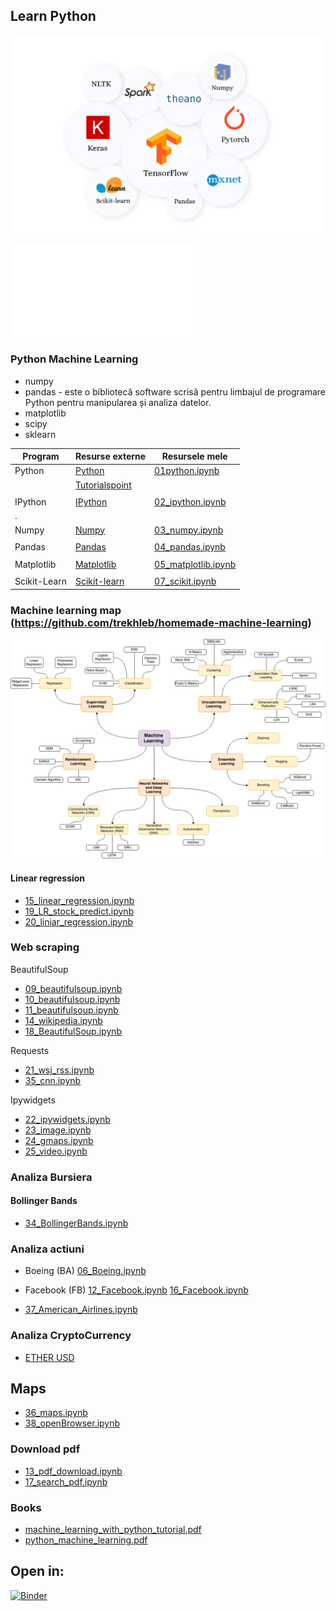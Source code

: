 ## Learn  Python

![img](01_pyml.png)

![Coursera](www.coursera.org)

### Python Machine Learning
* numpy
* pandas - este o bibliotecă software scrisă pentru limbajul de programare Python pentru manipularea și analiza datelor.
* matplotlib
* scipy
* sklearn

|Program    | Resurse externe                                                   | Resursele mele                           |
|-----------|-------------------------------------------------------------------|------------------------------------------|
| Python    | [Python](https://www.python.org/)                                 |[01python.ipynb](00_python.ipynb)         |
|           | [Tutorialspoint](https://www.tutorialspoint.com/python/index.htm) |                                          |
|           |                                                                   |                                          |
| IPython   |[IPython](https://ipython.org/install.html)                        |[02_ipython.ipynb](02_ipython.ipynb)      |
|           .|                                                                   |                                         |
|Numpy      | [Numpy](https://numpy.org/)                                       |[03_numpy.ipynb](03_numpy.ipynb)          |
|           |                                                                   |                                          |
|Pandas     | [Pandas](https://pandas.pydata.org/docs/index.html)               |[04_pandas.ipynb](04_pandas.ipynb)        |
|           |                                                                   |                                          | 
|Matplotlib |[Matplotlib](https://matplotlib.org/)                              |[05_matplotlib.ipynb](05_matplotlib.ipynb)|
|           |                                                                   |                                          |
|Scikit-Learn|[Scikit-learn](https://scikit-learn.org/stable/)                  |[07_scikit.ipynb](07_scikit.ipynb)        |

### Machine learning map (https://github.com/trekhleb/homemade-machine-learning)

![foto](machine-learning-map.png)

#### Linear regression
- [15_linear_regression.ipynb](15_linear_regression.ipynb)
- [19_LR_stock_predict.ipynb](19_LR_stock_predict.ipynb)
- [20_liniar_regression.ipynb](20_liniar_regresion.ipynb)


### Web scraping

BeautifulSoup   
+ [09_beautifulsoup.ipynb](09_beautifulsoup.ipynb)
+ [10_beautifulsoup.ipynb](10_beautifulsoup.ipynb)
+ [11_beautifulsoup.ipynb](11_beautifulsoup.ipynb)
+ [14_wikipedia.ipynb](14_wikipedia.ipynb)
+ [18_BeautifulSoup.ipynb](18_BeautifulSoup.ipynb)

Requests
+ [21_wsj_rss.ipynb](21_wsj_rss.ipynb)
+ [35_cnn.ipynb](35_cnn.ipynb)

Ipywidgets
+ [22_ipywidgets.ipynb](22_ipywidgets.ipynb)
+ [23_image.ipynb](23_image.ipynb)
+ [24_gmaps.ipynb](24_gmaps.ipynb)
+ [25_video.ipynb](25_video.ipynb)

### Analiza Bursiera
#### Bollinger Bands
- [34_BollingerBands.ipynb](34_BollingerBands.ipynb)

### Analiza actiuni

- Boeing (BA)   [06_Boeing.ipynb](06_Boeing.ipynb)
- Facebook (FB) [12_Facebook.ipynb](12_Facebook.ipynb)
                [16_Facebook.ipynb](16_Facebook.ipynb)
                
- [37_American_Airlines.ipynb](37_American_Airlines.ipynb)
                
### Analiza CryptoCurrency
- [ETHER USD](33_ETHUSD.ipynb)

## Maps
* [36_maps.ipynb](36_maps.ipynb)
* [38_openBrowser.ipynb](38_openBrowser.ipynb)

### Download pdf
* [13_pdf_download.ipynb](13_pdf_download.ipynb)
* [17_search_pdf.ipynb](17_search_pdf.ipynb)

### Books
- [machine_learning_with_python_tutorial.pdf](machine_learning_with_python_tutorial.pdf)
- [python_machine_learning.pdf](python_machine_learning.pdf)

## Open in:

[![Binder](https://mybinder.org/badge_logo.svg)](https://mybinder.org/v2/gh/mhcrnl/100_python_programms/master?)

